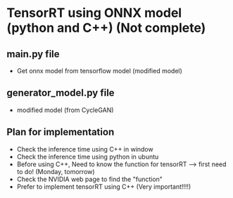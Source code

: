 # TensorRT using ONNX model (python and C++) (Not complete)



## main.py file

* Get onnx model from tensorflow model (modified model)

## generator_model.py file

* modified model (from CycleGAN)

## Plan for implementation
* Check the inference time using C++ in window
* Check the inference time using python in ubuntu
* Before using C++, Need to know the function for tensorRT --> first need to do! (Monday, tomorrow)
* Check the NVIDIA web page to find the "function"
* Prefer to implement tensorRT using C++ (Very important!!!!)

